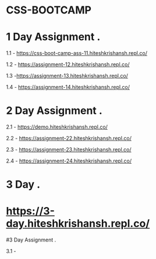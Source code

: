# CSS-BOOTCAMP
# 1 Day Assignment .

1.1 - https://css-boot-camp-ass-11.hiteshkrishansh.repl.co/

1.2 - https://assignment-12.hiteshkrishansh.repl.co/

1.3 -https://assignment-13.hiteshkrishansh.repl.co/

1.4 - https://assignment-14.hiteshkrishansh.repl.co/

# 2 Day Assignment .

 2.1 - https://demo.hiteshkrishansh.repl.co/
 
 2.2 - https://assignment-22.hiteshkrishansh.repl.co/

 2.3 - https://assignment-23.hiteshkrishansh.repl.co/
 
 2.4 - https://assignment-24.hiteshkrishansh.repl.co/

 # 3 Day .

 # https://3-day.hiteshkrishansh.repl.co/

#3 Day Assignment .

3.1 - 
 

